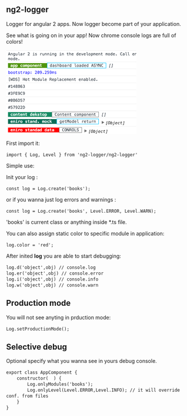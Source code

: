 ## ng2-logger ##



Logger for angular 2 apps. Now logger become part of your application.

See what is going on in your app!
Now chrome console logs are full of colors!

![Modules marked](screen.png)

First import it:

    import { Log, Level } from 'ng2-logger/ng2-logger'

Simple use:

Init your log :

    const log = Log.create('books'); 

or if you wanna just log errors and warnings :

    const log = Log.create('books', Level.ERROR, Level.WARN); 
    
'books' is current class or anything inside *.ts file.

You can also assign static color to specific module in application:

    log.color = 'red'; 

After inited **log** you are able to start debugging: 

    log.d('object',obj) // console.log
    log.er('object',obj) // console.error
    log.i('object',obj) // console.info
    log.w('object',obj) // console.warn



**Production mode**
-------------------

You will not see anyting in prduction mode:

    Log.setProductionMode();


**Selective debug**
-------------------

Optional specify what you wanna see in yours debug console.

    export class AppComponent {   
        constructor(  ) {
            Log.onlyModules('books');
            Log.onlyLevel(Level.ERROR,Level.INFO); // it will override conf. from files
        }    
    }



